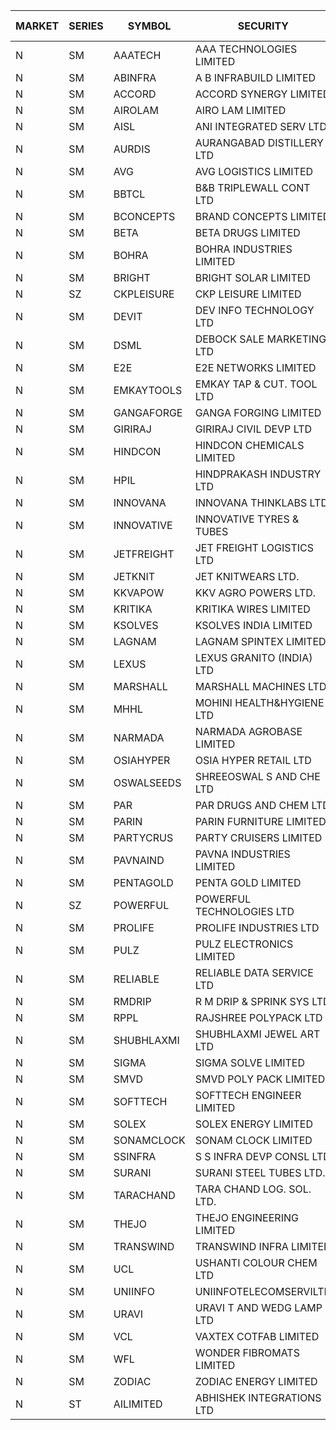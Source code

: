 


| MARKET | SERIES | SYMBOL | SECURITY | PREV CL PR | OPEN PRICE | HIGH PRICE | LOW PRICE | CLOSE PRICE | NET TRDVAL | NET TRDQTY | CORP IND | HI 52 WK | LO 52 WK |
| ----- | ----- | ----- | ----- | ----- | ----- | ----- | ----- | ----- | ----- | ----- | ----- | ----- | ----- |
| N | SM | AAATECH | AAA TECHNOLOGIES LIMITED | 67.15 | 68.95 | 68.95 | 67.00 | 67.00 | 407850.00 | 6000 |  | 71.00 | 42.00 |
| N | SM | ABINFRA | A B INFRABUILD LIMITED | 10.20 | 10.70 | 10.70 | 10.70 | 10.70 | 42800.00 | 4000 |  | 10.70 | 5.00 |
| N | SM | ACCORD | ACCORD SYNERGY LIMITED | 14.95 | 15.60 | 15.65 | 15.60 | 15.65 | 93800.00 | 6000 |  | 27.00 | 10.25 |
| N | SM | AIROLAM | AIRO LAM LIMITED | 33.00 | 33.00 | 33.00 | 33.00 | 33.00 | 99000.00 | 3000 |  | 36.00 | 18.20 |
| N | SM | AISL | ANI INTEGRATED SERV LTD. | 41.60 | 44.00 | 45.65 | 43.00 | 44.00 | 1221360.00 | 27600 |  | 55.40 | 17.60 |
| N | SM | AURDIS | AURANGABAD DISTILLERY LTD | 41.25 | 43.25 | 43.30 | 43.10 | 43.30 | 692200.00 | 16000 |  | 43.30 | 25.80 |
| N | SM | AVG | AVG LOGISTICS LIMITED | 59.60 | 60.95 | 61.00 | 60.95 | 61.00 | 219540.00 | 3600 |  | 65.50 | 37.45 |
| N | SM | BBTCL | B&B TRIPLEWALL CONT LTD | 74.00 | 75.00 | 77.00 | 75.00 | 77.00 | 11481000.00 | 153000 |  | 83.95 | 27.20 |
| N | SM | BCONCEPTS | BRAND CONCEPTS LIMITED | 23.80 | 24.95 | 24.95 | 24.95 | 24.95 | 74850.00 | 3000 |  | 32.05 | 14.05 |
| N | SM | BETA | BETA DRUGS LIMITED | 316.30 | 307.10 | 318.00 | 302.10 | 302.15 | 1474000.00 | 4800 |  | 350.20 | 58.50 |
| N | SM | BOHRA | BOHRA INDUSTRIES LIMITED | 4.15 | 4.30 | 4.30 | 3.95 | 3.95 | 48200.00 | 12000 |  | 7.25 | .95 |
| N | SM | BRIGHT | BRIGHT SOLAR LIMITED | 10.05 | 9.55 | 10.05 | 9.55 | 10.00 | 289500.00 | 30000 |  | 15.55 | 5.55 |
| N | SZ | CKPLEISURE | CKP LEISURE LIMITED | 3.05 | 3.20 | 3.20 | 3.20 | 3.20 | 12800.00 | 4000 |  | 3.20 | 2.25 |
| N | SM | DEVIT | DEV INFO TECHNOLOGY LTD | 105.00 | 105.00 | 105.00 | 105.00 | 105.00 | 157500.00 | 1500 |  | 139.55 | 72.00 |
| N | SM | DSML | DEBOCK SALE MARKETING LTD | 7.20 | 6.90 | 6.90 | 6.90 | 6.90 | 41400.00 | 6000 |  | 21.95 | 3.50 |
| N | SM | E2E | E2E NETWORKS LIMITED | 41.00 | 38.95 | 38.95 | 38.95 | 38.95 | 77900.00 | 2000 |  | 61.30 | 20.05 |
| N | SM | EMKAYTOOLS | EMKAY TAP & CUT. TOOL LTD | 119.50 | 115.00 | 115.00 | 114.00 | 114.00 | 896400.00 | 7800 |  | 136.50 | 58.65 |
| N | SM | GANGAFORGE | GANGA FORGING LIMITED | 80.90 | 79.00 | 82.25 | 79.00 | 82.20 | 1947600.00 | 24000 |  | 82.85 | 9.50 |
| N | SM | GIRIRAJ | GIRIRAJ CIVIL DEVP LTD | 84.20 | 84.20 | 84.20 | 84.20 | 84.20 | 101040.00 | 1200 |  | 93.50 | 48.95 |
| N | SM | HINDCON | HINDCON CHEMICALS LIMITED | 34.70 | 33.00 | 33.00 | 33.00 | 33.00 | 132000.00 | 4000 |  | 42.95 | 10.05 |
| N | SM | HPIL | HINDPRAKASH INDUSTRY LTD | 48.15 | 45.50 | 45.50 | 45.40 | 45.40 | 272700.00 | 6000 |  | 48.15 | 42.00 |
| N | SM | INNOVANA | INNOVANA THINKLABS LTD. | 197.50 | 199.00 | 206.80 | 199.00 | 201.00 | 1818900.00 | 9000 |  | 208.00 | 70.25 |
| N | SM | INNOVATIVE | INNOVATIVE TYRES & TUBES | 9.20 | 9.00 | 9.65 | 8.80 | 9.65 | 312000.00 | 33000 |  | 10.35 | 5.65 |
| N | SM | JETFREIGHT | JET FREIGHT LOGISTICS LTD | 27.00 | 26.90 | 28.35 | 26.90 | 28.35 | 1236200.00 | 44000 |  | 28.70 | 12.00 |
| N | SM | JETKNIT | JET KNITWEARS LTD. | 38.70 | 40.60 | 40.60 | 40.60 | 40.60 | 60900.00 | 1500 |  | 40.60 | 18.00 |
| N | SM | KKVAPOW | KKV AGRO POWERS LTD. | 403.20 | 385.65 | 385.65 | 383.05 | 383.05 | 192175.00 | 500 |  | 417.90 | 335.00 |
| N | SM | KRITIKA | KRITIKA WIRES LIMITED | 35.75 | 33.00 | 33.00 | 31.00 | 31.00 | 256000.00 | 8000 |  | 38.50 | 31.00 |
| N | SM | KSOLVES | KSOLVES INDIA LIMITED | 607.35 | 577.00 | 577.00 | 577.00 | 577.00 | 692400.00 | 1200 |  | 1718.20 | 102.05 |
| N | SM | LAGNAM | LAGNAM SPINTEX LIMITED | 25.65 | 26.90 | 26.90 | 25.00 | 26.90 | 236400.00 | 9000 |  | 30.45 | 6.60 |
| N | SM | LEXUS | LEXUS GRANITO (INDIA) LTD | 12.35 | 12.35 | 12.35 | 12.35 | 12.35 | 37050.00 | 3000 |  | 22.50 | 7.20 |
| N | SM | MARSHALL | MARSHALL MACHINES LTD | 15.05 | 15.80 | 15.80 | 15.00 | 15.80 | 708600.00 | 45000 |  | 17.35 | 4.85 |
| N | SM | MHHL | MOHINI HEALTH&HYGIENE LTD | 25.00 | 25.00 | 26.20 | 25.00 | 25.75 | 1768950.00 | 69000 |  | 39.50 | 13.50 |
| N | SM | NARMADA | NARMADA AGROBASE LIMITED | 11.55 | 12.10 | 12.10 | 12.10 | 12.10 | 87120.00 | 7200 |  | 16.70 | 9.50 |
| N | SM | OSIAHYPER | OSIA HYPER RETAIL LTD | 155.00 | 165.00 | 165.00 | 165.00 | 165.00 | 66000.00 | 400 |  | 238.00 | 117.00 |
| N | SM | OSWALSEEDS | SHREEOSWAL S AND CHE LTD | 41.35 | 39.30 | 39.30 | 39.30 | 39.30 | 157200.00 | 4000 |  | 50.45 | 28.00 |
| N | SM | PAR | PAR DRUGS AND CHEM LTD | 68.45 | 71.80 | 71.85 | 71.80 | 71.85 | 2155400.00 | 30000 |  | 136.50 | 40.50 |
| N | SM | PARIN | PARIN FURNITURE LIMITED | 48.00 | 46.00 | 46.00 | 46.00 | 46.00 | 92000.00 | 2000 |  | 75.00 | 44.00 |
| N | SM | PARTYCRUS | PARTY CRUISERS LIMITED | 21.05 | 20.00 | 21.35 | 20.00 | 20.65 | 205000.00 | 10000 |  | 39.90 | 16.55 |
| N | SM | PAVNAIND | PAVNA INDUSTRIES LIMITED | 173.00 | 175.00 | 175.00 | 175.00 | 175.00 | 140000.00 | 800 |  | 198.00 | 165.05 |
| N | SM | PENTAGOLD | PENTA GOLD LIMITED | 81.65 | 77.60 | 79.00 | 77.60 | 79.00 | 706800.00 | 9000 |  | 115.00 | 15.40 |
| N | SZ | POWERFUL | POWERFUL TECHNOLOGIES LTD | 3.20 | 3.05 | 3.05 | 3.05 | 3.05 | 231800.00 | 76000 |  | 7.55 | 1.90 |
| N | SM | PROLIFE | PROLIFE INDUSTRIES LTD | 102.50 | 97.40 | 97.40 | 97.40 | 97.40 | 584400.00 | 6000 |  | 102.75 | 30.50 |
| N | SM | PULZ | PULZ ELECTRONICS LIMITED | 15.35 | 15.35 | 15.35 | 14.60 | 14.60 | 239600.00 | 16000 |  | 20.90 | 9.75 |
| N | SM | RELIABLE | RELIABLE DATA SERVICE LTD | 25.60 | 25.50 | 25.50 | 25.50 | 25.50 | 122400.00 | 4800 |  | 31.00 | 21.85 |
| N | SM | RMDRIP | R M DRIP & SPRINK SYS LTD | 26.55 | 25.25 | 25.25 | 25.25 | 25.25 | 50500.00 | 2000 |  | 63.00 | 15.50 |
| N | SM | RPPL | RAJSHREE POLYPACK LTD | 143.60 | 144.00 | 144.00 | 137.30 | 138.80 | 5285950.00 | 38000 |  | 154.10 | 57.00 |
| N | SM | SHUBHLAXMI | SHUBHLAXMI JEWEL ART LTD | 14.40 | 13.70 | 14.00 | 13.70 | 14.00 | 82500.00 | 6000 |  | 29.90 | 12.05 |
| N | SM | SIGMA | SIGMA SOLVE LIMITED | 182.85 | 182.85 | 191.95 | 182.85 | 191.95 | 2824050.00 | 15000 |  | 191.95 | 33.80 |
| N | SM | SMVD | SMVD POLY PACK LIMITED | 20.60 | 19.60 | 19.60 | 19.60 | 19.60 | 39200.00 | 2000 |  | 24.40 | 6.45 |
| N | SM | SOFTTECH | SOFTTECH ENGINEER LIMITED | 114.85 | 120.50 | 120.50 | 119.00 | 120.25 | 1920720.00 | 16000 |  | 120.50 | 35.50 |
| N | SM | SOLEX | SOLEX ENERGY LIMITED | 57.00 | 54.20 | 54.20 | 54.15 | 54.15 | 325000.00 | 6000 |  | 68.45 | 20.15 |
| N | SM | SONAMCLOCK | SONAM CLOCK LIMITED | 52.05 | 52.00 | 53.05 | 52.00 | 52.00 | 630150.00 | 12000 |  | 66.00 | 38.45 |
| N | SM | SSINFRA | S S INFRA DEVP CONSL LTD | 9.10 | 8.65 | 8.65 | 8.65 | 8.65 | 25950.00 | 3000 |  | 10.20 | 5.65 |
| N | SM | SURANI | SURANI STEEL TUBES LTD. | 20.00 | 19.00 | 19.00 | 19.00 | 19.00 | 38000.00 | 2000 |  | 25.50 | 17.35 |
| N | SM | TARACHAND | TARA CHAND LOG. SOL. LTD. | 40.80 | 39.00 | 39.00 | 38.00 | 38.00 | 230000.00 | 6000 |  | 52.35 | 26.00 |
| N | SM | THEJO | THEJO ENGINEERING LIMITED | 2301.00 | 2350.00 | 2350.00 | 2300.00 | 2350.00 | 1400000.00 | 600 |  | 2850.00 | 490.00 |
| N | SM | TRANSWIND | TRANSWIND INFRA LIMITED | 5.30 | 5.30 | 5.55 | 5.30 | 5.55 | 304600.00 | 56000 |  | 12.80 | 4.75 |
| N | SM | UCL | USHANTI COLOUR CHEM LTD | 47.95 | 43.00 | 50.25 | 43.00 | 50.00 | 1387500.00 | 28000 |  | 50.25 | 24.00 |
| N | SM | UNIINFO | UNIINFOTELECOMSERVILTD | 17.60 | 18.45 | 18.45 | 18.25 | 18.45 | 294800.00 | 16000 |  | 27.45 | 7.85 |
| N | SM | URAVI | URAVI T AND WEDG LAMP LTD | 154.00 | 155.00 | 155.00 | 155.00 | 155.00 | 3162000.00 | 20400 |  | 155.00 | 95.90 |
| N | SM | VCL | VAXTEX COTFAB LIMITED | 41.60 | 39.55 | 39.55 | 39.55 | 39.55 | 118650.00 | 3000 |  | 51.00 | 17.00 |
| N | SM | WFL | WONDER FIBROMATS LIMITED | 78.95 | 82.85 | 82.85 | 82.85 | 82.85 | 795360.00 | 9600 |  | 82.85 | 42.70 |
| N | SM | ZODIAC | ZODIAC ENERGY LIMITED | 16.00 | 15.20 | 16.65 | 15.20 | 16.65 | 127400.00 | 8000 |  | 23.75 | 11.50 |
| N | ST | AILIMITED | ABHISHEK INTEGRATIONS LTD | 50.00 | 40.00 | 40.00 | 38.00 | 38.00 | 918000.00 | 24000 |  | 40.00 | 38.00 |



